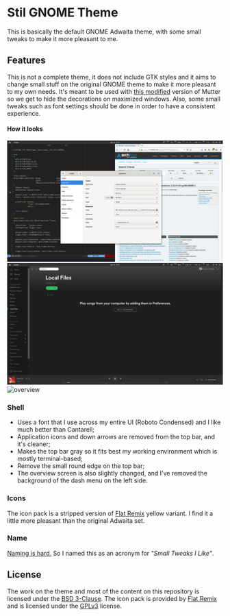 # Stil GNOME Theme

This is basically the default GNOME Adwaita theme, with some small tweaks to
make it more pleasant to me.

## Features

This is not a complete theme, it does not include GTK styles and it aims to
change small stuff on the original GNOME theme to make it more pleasant to my
own needs. It's meant to be used with [this
modified](https://aur.archlinux.org/packages/mutter-hide-legacy-decorations/)
version of Mutter so we get to hide the decorations on maximized windows. Also,
some small tweaks such as font settings should be done in order to have a
consistent experience.

#### How it looks

![tiled view](images/ss_tiled.png)
![spotify maximized](images/ss_spotify.png)
![overview](images/ss_overview.png)

### Shell

* Uses a font that I use across my entire UI (Roboto Condensed) and I like much
  better than Cantarell;
* Application icons and down arrows are removed from the top bar, and it's
  cleaner;
* Makes the top bar gray so it fits best my working environment which is mostly
  terminal-based;
* Remove the small round edge on the top bar;
* The overview screen is also slightly changed, and I've removed the background
  of the dash menu on the left side.

### Icons

The icon pack is a stripped version of [Flat
Remix](https://github.com/daniruiz/flat-remix) yellow variant. I find it a
little more pleasant than the original Adwaita set.

### Name

[Naming is hard.](https://martinfowler.com/bliki/TwoHardThings.html) So I named
this as an acronym for _"Small Tweaks I Like"_.

## License

The work on the theme and most of the content on this repository is licensed
under the [BSD 3-Clause](LICENSE). The icon pack is provided by [Flat
Remix](https://github.com/daniruiz/flat-remix) and is licensed under the
[GPLv3](icons/LICENSE) license.

